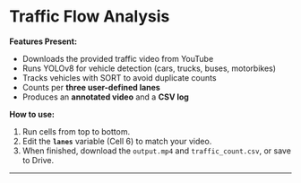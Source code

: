 # Traffic Flow Analysis

**Features Present:**
- Downloads the provided traffic video from YouTube
- Runs YOLOv8 for vehicle detection (cars, trucks, buses, motorbikes)
- Tracks vehicles with SORT to avoid duplicate counts
- Counts per **three user-defined lanes**
- Produces an **annotated video** and a **CSV log**

**How to use:**
1. Run cells from top to bottom.
2. Edit the **`lanes`** variable (Cell 6) to match your video.
3. When finished, download the `output.mp4` and `traffic_count.csv`, or save to Drive.

---
